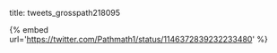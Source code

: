 title: tweets_grosspath218095

{% embed url='https://twitter.com/Pathmath1/status/1146372839232233480' %}
